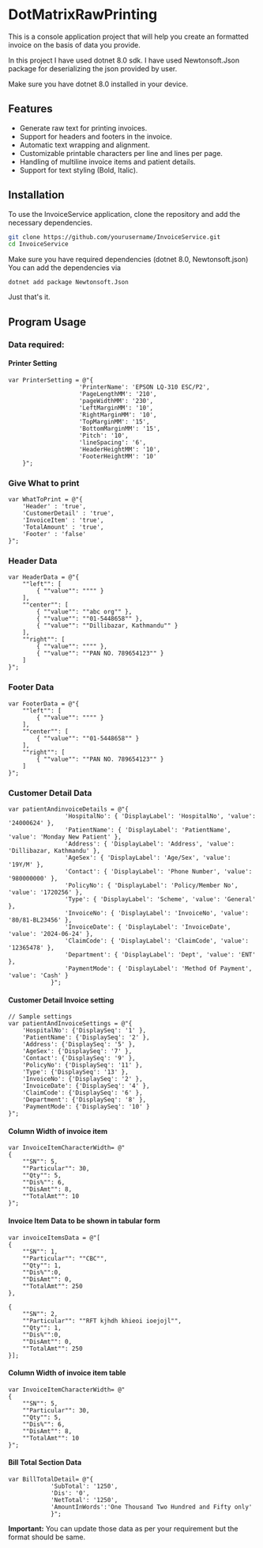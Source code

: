 # DotMatrixRawPrinting
This is a console application project that will help you create an formatted invoice on the basis of data you provide.

In this project I have used dotnet 8.0 sdk. I have used Newtonsoft.Json package for deserializing the json provided by user.

Make sure you have dotnet 8.0 installed in your device.



## Features
- Generate raw text for printing invoices.
- Support for headers and footers in the invoice.
- Automatic text wrapping and alignment.
- Customizable printable characters per line and lines per page.
- Handling of multiline invoice items and patient details.
- Support for text styling (Bold, Italic).




## Installation
To use the InvoiceService application, clone the repository and add the necessary dependencies.

```sh
git clone https://github.com/yourusername/InvoiceService.git
cd InvoiceService 
```
Make sure you have required dependencies (dotnet 8.0, Newtonsoft.json)
You can add the dependencies via 
```
dotnet add package Newtonsoft.Json
```
Just that's it.

## Program Usage

### Data required:

#### Printer Setting
```
var PrinterSetting = @"{
                    'PrinterName': 'EPSON LQ-310 ESC/P2',
                    'PageLengthMM': '210',
                    'pageWidthMM': '230',
                    'LeftMarginMM': '10',
                    'RightMarginMM': '10',
                    'TopMarginMM': '15',
                    'BottomMarginMM': '15',
                    'Pitch': '10',
                    'lineSpacing': '6',
                    'HeaderHeightMM': '10',
                    'FooterHeightMM': '10'
    }";
```
### Give What to print
```
var WhatToPrint = @"{
    'Header' : 'true',
    'CustomerDetail' : 'true',
    'InvoiceItem' : 'true',
    'TotalAmount' : 'true',
    'Footer' : 'false'
}";
```
### Header Data
```
var HeaderData = @"{
    ""left"": [
        { ""value"": """" }
    ],
    ""center"": [
        { ""value"": ""abc org"" },
        { ""value"": ""01-5448658"" },
        { ""value"": ""Dillibazar, Kathmandu"" }
    ],
    ""right"": [
        { ""value"": """" },
        { ""value"": ""PAN NO. 789654123"" }
    ]
}";
```
### Footer Data
```
var FooterData = @"{
    ""left"": [
        { ""value"": """" }
    ],
    ""center"": [
        { ""value"": ""01-5448658"" }
    ],
    ""right"": [
        { ""value"": ""PAN NO. 789654123"" }
    ]
}";

```
### Customer Detail Data
```
var patientAndinvoiceDetails = @"{
				'HospitalNo': { 'DisplayLabel': 'HospitalNo', 'value': '24000624' },
				'PatientName': { 'DisplayLabel': 'PatientName', 'value': 'Monday New Patient' },
				'Address': { 'DisplayLabel': 'Address', 'value': 'Dillibazar, Kathmandu' },
				'AgeSex': { 'DisplayLabel': 'Age/Sex', 'value': '19Y/M' },
				'Contact': { 'DisplayLabel': 'Phone Number', 'value': '980000000' },
				'PolicyNo': { 'DisplayLabel': 'Policy/Member No', 'value': '1720256' },
				'Type': { 'DisplayLabel': 'Scheme', 'value': 'General' },
				'InvoiceNo': { 'DisplayLabel': 'InvoiceNo', 'value': '80/81-BL23456' },
				'InvoiceDate': { 'DisplayLabel': 'InvoiceDate', 'value': '2024-06-24' },
				'ClaimCode': { 'DisplayLabel': 'ClaimCode', 'value': '12365478' },
				'Department': { 'DisplayLabel': 'Dept', 'value': 'ENT' },
				'PaymentMode': { 'DisplayLabel': 'Method Of Payment', 'value': 'Cash' }
			}";
```
#### Customer Detail Invoice setting
```
// Sample settings
var patientAndInvoiceSettings = @"{
    'HospitalNo': {'DisplaySeq': '1' },
    'PatientName': {'DisplaySeq': '2' },
    'Address': {'DisplaySeq': '5' },
    'AgeSex': {'DisplaySeq': '7' },
    'Contact': {'DisplaySeq': '9' },
    'PolicyNo': {'DisplaySeq': '11' },
    'Type': {'DisplaySeq': '13' },
    'InvoiceNo': {'DisplaySeq': '2' },
    'InvoiceDate': {'DisplaySeq': '4' },
    'ClaimCode': {'DisplaySeq': '6' },
    'Department': {'DisplaySeq': '8' },
    'PaymentMode': {'DisplaySeq': '10' }
}";
```
#### Column Width of invoice item
```
var InvoiceItemCharacterWidth= @"
{
    ""SN"": 5,
    ""Particular"": 30,
    ""Qty"": 5,
    ""Dis%"": 6,
    ""DisAmt"": 8,
    ""TotalAmt"": 10
}";
```
#### Invoice Item Data to be shown in tabular form
```
var invoiceItemsData = @"[
{
    ""SN"": 1,
    ""Particular"": ""CBC"",
    ""Qty"": 1,
    ""Dis%"":0,
    ""DisAmt"": 0,
    ""TotalAmt"": 250
},

{
    ""SN"": 2,
    ""Particular"": ""RFT kjhdh khieoi ioejojl"",
    ""Qty"": 1,
    ""Dis%"":0,
    ""DisAmt"": 0,
    ""TotalAmt"": 250
}];
```
#### Column Width of invoice item table
```
var InvoiceItemCharacterWidth= @"
{
    ""SN"": 5,
    ""Particular"": 30,
    ""Qty"": 5,
    ""Dis%"": 6,
    ""DisAmt"": 8,
    ""TotalAmt"": 10
}";
```

#### Bill Total Section Data
```
var BillTotalDetail= @"{
            'SubTotal': '1250',
            'Dis': '0',
            'NetTotal': '1250',
            'AmountInWords':'One Thousand Two Hundred and Fifty only'
            }";
```

**Important:** You can update those data as per your requirement but the format should be same.